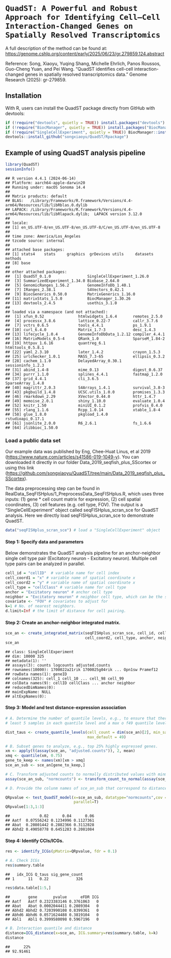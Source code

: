 
# `QuadST: A Powerful and Robust Approach for Identifying Cell–Cell Interaction-Changed Genes on Spatially Resolved Transcriptomics`

A full description of the method can be found at:
<https://genome.cshlp.org/content/early/2025/06/23/gr.279859.124.abstract>

Reference: Song, Xiaoyu, Yuqing Shang, Michelle Ehrlich, Panos Roussos,
Guo-Cheng Yuan, and Pei Wang. “QuadST identifies cell-cell
interaction-changed genes in spatially resolved transcriptomics data.”
Genome Research (2025): gr-279859.

## Installation

With R, users can install the QuadST package directly from GitHub with
devtools:

``` r
if (!require("devtools", quietly = TRUE)) install.packages("devtools")
if (!require("BiocManager", quietly = TRUE)) install.packages("BiocManager")
if (!require("SingleCellExperiment", quietly = TRUE)) BiocManager::install("SingleCellExperiment")
devtools::install_github("songxiaoyu/QuadST/Rpackage")
```

## Example of using QuadST analysis pipeline

``` r
library(QuadST)
sessionInfo() 
```

    ## R version 4.4.1 (2024-06-14)
    ## Platform: aarch64-apple-darwin20
    ## Running under: macOS Sonoma 14.4
    ## 
    ## Matrix products: default
    ## BLAS:   /Library/Frameworks/R.framework/Versions/4.4-arm64/Resources/lib/libRblas.0.dylib 
    ## LAPACK: /Library/Frameworks/R.framework/Versions/4.4-arm64/Resources/lib/libRlapack.dylib;  LAPACK version 3.12.0
    ## 
    ## locale:
    ## [1] en_US.UTF-8/en_US.UTF-8/en_US.UTF-8/C/en_US.UTF-8/en_US.UTF-8
    ## 
    ## time zone: America/Los_Angeles
    ## tzcode source: internal
    ## 
    ## attached base packages:
    ## [1] stats4    stats     graphics  grDevices utils     datasets  methods  
    ## [8] base     
    ## 
    ## other attached packages:
    ##  [1] QuadST_0.1.0                SingleCellExperiment_1.26.0
    ##  [3] SummarizedExperiment_1.34.0 Biobase_2.64.0             
    ##  [5] GenomicRanges_1.56.2        GenomeInfoDb_1.40.1        
    ##  [7] IRanges_2.38.1              S4Vectors_0.42.1           
    ##  [9] BiocGenerics_0.50.0         MatrixGenerics_1.16.0      
    ## [11] matrixStats_1.5.0           BiocManager_1.30.26        
    ## [13] devtools_2.4.5              usethis_3.1.0              
    ## 
    ## loaded via a namespace (and not attached):
    ##  [1] xfun_0.52               htmlwidgets_1.6.4       remotes_2.5.0          
    ##  [4] processx_3.8.6          lattice_0.22-7          callr_3.7.6            
    ##  [7] vctrs_0.6.5             tools_4.4.1             ps_1.9.1               
    ## [10] curl_6.4.0              Matrix_1.7-3            desc_1.4.3             
    ## [13] lifecycle_1.0.4         GenomeInfoDbData_1.2.12 compiler_4.4.1         
    ## [16] MatrixModels_0.5-4      QRank_1.0               SparseM_1.84-2         
    ## [19] httpuv_1.6.16           quantreg_6.1            htmltools_0.5.8.1      
    ## [22] yaml_2.3.10             later_1.4.2             crayon_1.5.3           
    ## [25] urlchecker_1.0.1        MASS_7.3-65             ellipsis_0.3.2         
    ## [28] cachem_1.1.0            DelayedArray_0.30.1     sessioninfo_1.2.3      
    ## [31] abind_1.4-8             mime_0.13               digest_0.6.37          
    ## [34] purrr_1.1.0             splines_4.4.1           fastmap_1.2.0          
    ## [37] grid_4.4.1              cli_3.6.5               SparseArray_1.4.8      
    ## [40] magrittr_2.0.3          S4Arrays_1.4.1          survival_3.8-3         
    ## [43] pkgbuild_1.4.8          UCSC.utils_1.0.0        promises_1.3.3         
    ## [46] rmarkdown_2.29          XVector_0.44.0          httr_1.4.7             
    ## [49] memoise_2.0.1           shiny_1.10.0            evaluate_1.0.4         
    ## [52] knitr_1.50              miniUI_0.1.2            profvis_0.4.0          
    ## [55] rlang_1.1.6             Rcpp_1.0.14             xtable_1.8-4           
    ## [58] glue_1.8.0              pkgload_1.4.0           rstudioapi_0.17.1      
    ## [61] jsonlite_2.0.0          R6_2.6.1                fs_1.6.6               
    ## [64] zlibbioc_1.50.0

### Load a public data set

Our example data was published by Eng, Chee-Huat Linus, et al 2019
(<https://www.nature.com/articles/s41586-019-1049-y>). You can
downloaded it directly in our folder Data_2019_seqfish_plus_SScortex or
using this link
(<https://github.com/songxiaoyu/QuadST/tree/main/Data_2019_seqfish_plus_SScortex>).

The data preprocessing step can be found in
RealData_SeqFISHplus/1_PreprocessData_SeqFISHplus.R, which uses three
inputs: (1) gene \* cell count matrix for expression, (2) cell spatial
coordinates, (3) cell features (e.g. cell type, FOV). The output is a
“SingleCellExperiment” object called seqFISHplus_scran_sce for QuadST
analysis. Here we directly load seqFISHplus_scran_sce to demonstrate
QuadST.

``` r
data("seqFISHplus_scran_sce") # load a "SingleCellExperiment" object
```

#### Step 1: Specify data and parameters

Below demonstrates the QuadST analysis pipeline for an anchor-neighbor
single cell type pair (Excitatory neuron - Excitatory neuron). Multiple
cell type pairs can be analyzed in parallel.

``` r
cell_id = "cellID"  # variable name for cell index
cell_coord1 = "x" # variable name of spatial coordinate x
cell_coord2 = "y" # variable name of spatial coordinate x
cell_type = "cellClass" # variable name for cell type
anchor = "Excitatory neuron" # anchor cell type
neighbor = "Excitatory neuron" # neighbor cell type, which can be the same as anchor or different. 
covariate <- "FOV" # covariates to adjust for 
k=1 # No. of nearest neighbors. 
d.limit=Inf # the limit of distance for cell pairing. 
```

#### Step 2: Create an anchor-neighbor integrated matrix.

``` r
sce_an <- create_integrated_matrix(seqFISHplus_scran_sce, cell_id, cell_coord1, 
                                   cell_coord2, cell_type, anchor, neighbor, k=k, d.limit = d.limit)
sce_an
```

    ## class: SingleCellExperiment 
    ## dim: 10000 325 
    ## metadata(1): ''
    ## assays(3): counts logcounts adjusted.counts
    ## rownames(10000): 1700022a21rik 1700025g04rik ... Opn1sw Pramef12
    ## rowData names(1): geneID
    ## colnames(325): cell_1 cell_10 ... cell_98 cell_99
    ## colData names(9): cellID cellClass ... anchor neighbor
    ## reducedDimNames(0):
    ## mainExpName: NULL
    ## altExpNames(0):

#### Step 3: Model and test distance-expression association

``` r
# A. Determine the number of quantile levels, e.g., to ensure that there are at 
# least 5 samples in each quantile level and a max o f49 quantile levels.

dist_taus <- create_quantile_levels(cell_count = dim(sce_an)[2], min_sample_per_quantile = 5, 
                                    max_default = 49)

# B. Subset genes to analyze, e.g., top 25% highly expressed genes.
xm <- apply(t(assay(sce_an, "adjusted.counts")), 2, mean)
xmq <- quantile(xm, 0.75)
gene_to_keep <- names(xm)[xm > xmq]
sce_an_sub <- sce_an[gene_to_keep,]

# C. Transform adjusted counts to normally distributed values with minmimal zero.
assay(sce_an_sub, "normcounts") <- transform_count_to_normal(assay(sce_an_sub, "adjusted.counts"))

# D. Provide the colunm names of sce_an_sub that correspond to distance, expression values, and covariates to be used for analysis.

QRpvalue <- test_QuadST_model(x=sce_an_sub, datatype="normcounts",cov = covariate, tau = dist_taus, 
                              parallel=T)
QRpvalue[1:3,1:3]
```

    ##             0.02      0.04      0.06
    ## Aatf  0.07556242 0.1234996 0.1127361
    ## Abat  0.20801442 0.2882366 0.3112828
    ## Abhd2 0.49058778 0.6451283 0.2081084

#### Step 4: Identify CCIs/ICGs.

``` r
res <- identify_ICGs(pMatrix=QRpvalue, fdr = 0.1)

# A. Check ICGs
res$summary.table
```

    ##   idx_ICG Q_taus sig_gene_count
    ## 1      11   0.22            326

``` r
res$data.table[1:5,] 
```

    ##        gene       pvalue      eFDR ICG
    ## Aatf   Aatf 0.2323383146 0.3761063   0
    ## Abat   Abat 0.0002044411 0.2089304   0
    ## Abhd2 Abhd2 0.7203990108 0.8399361   0
    ## Abhd6 Abhd6 0.0571624488 0.3819104   0
    ## Abl1   Abl1 0.3999580098 0.5967196   0

``` r
# B. Interaction quantile and distance
distance=ICG_distance(x=sce_an, ICG.summary=res$summary.table, k=k) 
distance
```

    ##      22% 
    ## 92.91461
